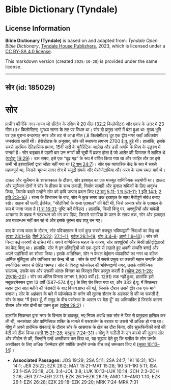 # Bible Dictionary (Tyndale)

## License Information

**Bible Dictionary (Tyndale)** is based on and adapted from: _Tyndale Open Bible Dictionary_, [Tyndale House Publishers](https://tyndaleopenresources.com/), 2023, which is licensed under a [CC BY-SA 4.0 license](https://creativecommons.org/licenses/by-sa/4.0/legalcode.en).

This markdown version (created `2025-10-20`) is provided under the same license.



--------------------------------

## सोर (id: 185029)

सोर
===

प्राचीन फीनीके नगर\-राज्य जो सीदोन के दक्षिण में 20 मील (32\.2 किलोमीटर) और एकर के उत्तर में 23 मील (37 किलोमीटर) भूमध्य सागर के तट पर स्थित था। सोर दो प्रमुख भागों में बंटा हुआ था: मुख्य भूमि पर एक पुराना बन्दरगाह नगर और तट से आधा मील (.8 किलोमीटर) दूर एक द्वीप नगर जहाँ अधिकांश जनसंख्या रहती थी। हेरोडोटस के अनुसार, सोर की स्थापना लगभग 2700 ई.पू. हुई थी। हालांकि, इसके सबसे प्रारंभिक ऐतिहासिक प्रमाण, 15वीं सदी के युगैरिटिक आलेख और उसी अवधि के मिस्र के उद्धरण में सन्दर्भ हैं। सोर बाइबल में पहली बार उन नगरों की सूची में प्रकट होता है जो आशेर की विरासत में शामिल थे ([यहोशू 19:29](https://ref.ly/Josh19:29))। उस समय, इसे एक “दृढ़ गढ़” के रूप में वर्णित किया गया था और जाहिर तौर पर इसे कभी भी इस्राएलियों द्वारा जीता नहीं गया था ([2 शमू 24:7](https://ref.ly/2Sam24:7))। सोर एक व्यापारिक केंद्र के रूप में सबसे महत्वपूर्ण था, जिसके भूमध्य सागर क्षेत्र में समुद्री संपर्क और मेसोपोटामिया और अरब के साथ स्थल मार्ग थे।

दाऊद और सुलैमान के शासनकाल के दौरान, सोर इस्राएल का एक मजबूत वाणिज्यिक सहयोगी था। दाऊद और सुलैमान दोनों ने सोर के हीराम के साथ लकड़ी, निर्माण सामग्री और कुशल श्रमिकों के लिए अनुबंध किया, जिसके बदले उन्होंने सोर को कृषि उत्पाद प्रदान किए ([2 शमू 5:11](https://ref.ly/2Sam5:11); [1 रा 5:1–11](https://ref.ly/1Kgs5:1-1Kgs5:11); [1 इति 14:1](https://ref.ly/1Chr14:1); [2 इति 2:3–16](https://ref.ly/2Chr2:3-2Chr2:16))। राज्य के विभाजन के बाद, सोर ने कुछ समय तक इस्राएल के साथ मैत्रीपूर्ण संबंध बनाए रखे। अहाब की पत्नी, ईजेबेल, "सीदोनियों के राजा एतबाल" की बेटी थी, जिसे अन्यत्र सोर के एतबाल के रूप में जाना जाता है ([1 रा 16:31](https://ref.ly/1Kgs16:31); पुष्टि करें मेनेंडर)। हालांकि, किसी बिन्दु पर, अश्शूरियों और बाबेली आक्रमण के दबाव ने गठबन्धन को भंग कर दिया, जिससे सामरिया के पतन के समय तक, सोर और इस्राएल अब गठबन्धन नहीं कर रहे थे और इसके तुरन्त बाद शत्रु बन गए। 

बाद के राज्य काल के दौरान, सोर पवित्रशास्त्र में दर्ज कुछ सबसे मजबूत भविष्यद्वाणी निंदाओं का केंद्र था ([यशा 23:1–18](https://ref.ly/Isa23:1-Isa23:18); [यिर्म 25:22](https://ref.ly/Jer25:22); [27:1–11](https://ref.ly/Jer27:1-Jer27:11); [यहेज 26:1–19](https://ref.ly/Ezek26:1-Ezek26:19); [योए 3:4–8](https://ref.ly/Joel3:4-Joel3:8); [आमो 1:9–10](https://ref.ly/Amos1:9-Amos1:10))। सोर की निन्दा कई कारणों से उचित थी। अपने वाणिज्यिक महत्व के कारण, सोर अश्शूरियों और मिस्री प्रतिद्वंद्विताओं का केंद्र बिन्दु था। हालांकि, सोर ने इन प्रतिद्वंद्वियों को एक\-दूसरे से लड़ाते हुए अपनी सम्पत्ति बनाई और अपने पड़ोसियों का शोषण किया। इसके अतिरिक्त, सोर न केवल बेईमान व्यापारियों का नगर था बल्कि धार्मिक मूर्तिपूजा और व्यभिचार का केन्द्र भी था। सोर के पापों में सबसे प्रमुख था उसकी महान सम्पत्ति और रणनीतिक स्थान से प्रेरित घमण्ड। सोर के विरुद्ध यहेजकेल की भविष्यद्वाणी नगर, उसके वाणिज्यिक साम्राज्य, उसके पाप और उसकी अंततः विनाश का विस्तृत चित्र प्रस्तुत करती है ([यहेज 26:1–28](https://ref.ly/Ezek26:1-Ezek26:28); [29:18–20](https://ref.ly/Ezek29:18-Ezek29:20))। सोर का अंतिम विनाश लगभग 1,900 वर्षों (ई. 1291\) तक नहीं हुआ, हालांकि इसे नबूकदनेस्सर द्वारा 13 वर्षों (587–574 ई.पू.) के लिए घेर लिया गया था, और 332 ई.पू. में सिकन्दर महान द्वारा सात महीने की घेराबंदी के बाद विजय प्राप्त की गई, जिसके दौरान उसने द्वीप तक एक मार्ग बनाया। सोर के अहंकार के बारे में यहेजकेल के वर्णन की तुलना शैतान के अहंकार से की जा सकती है, सोर के शब्द "मैं ईश्वर हूँ, मैं समुद्र के बीच परमेश्वर के आसन पर बैठा हूँ" वह अभिव्यक्ति है जिसके कारण शैतान और सोर दोनों का पतन हुआ ([यहेज 28:2](https://ref.ly/Ezek28:2))।

हालांकि सिकन्दर द्वारा नगर के विनाश के बावजूद, नए नियम अवधि तक सोर ने फिर से प्रमुखता हासिल कर ली थी, जनसंख्या और वाणिज्यिक शक्ति के मामले में यरूशलेम के बराबर या उससे भी अधिक हो गया था। यीशु ने अपने प्रारंभिक सेवकाई के दौरान सोर के आसपास के क्षेत्र का दौरा किया, और सुरूफ‍िनीकी स्त्री की बेटी को ठीक किया ([मत्ती 15:21–28](https://ref.ly/Matt15:21-Matt15:28); [मरकुस 7:24–31](https://ref.ly/Mark7:24-Mark7:31))। यीशु ने गलीली के उन कस्बों की तुलना सोर और सीदोन से की, जिन्होंने उन्हें अस्वीकार कर दिया था, यह सुझाव देते हुए कि गलील के लोग उनके अस्वीकार के लिए अधिक ज़िम्मेदार होंगे क्योंकि उन्होंने उनके बीच कई चमत्कार किए थे ([लूका 10:13–14](https://ref.ly/Luke10:13-Luke10:14))।

* **Associated Passages:** JOS 19:29; 2SA 5:11; 2SA 24:7; 1KI 16:31; 1CH 14:1; JER 25:22; EZK 28:2; MAT 15:21–MAT 15:28; 1KI 5:1–1KI 5:11; ISA 23:1–ISA 23:18; JOL 3:4–JOL 3:8; LUK 10:13–LUK 10:14; 2CH 2:3–2CH 2:16; JER 27:1–JER 27:11; EZK 26:1–EZK 26:19; AMO 1:9–AMO 1:10; EZK 26:1–EZK 26:28; EZK 29:18–EZK 29:20; MRK 7:24–MRK 7:31

